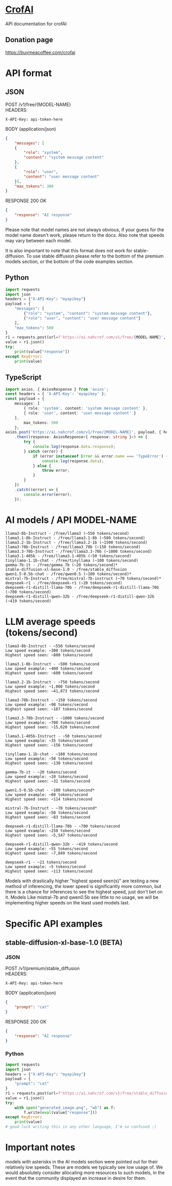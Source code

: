 # [CrofAI](https://ai.nahcrof.com/)
API documentation for crofAI
## Donation page 
https://buymeacoffee.com/crofai
# API format
## JSON
POST /v1/free/{MODEL-NAME}<br>
HEADERS:<br>
```
X-API-Key: api-token-here
```
BODY (application/json)
```json
{
    "messages": [
    {
        "role": "system",
        "content": "system message content"
    },
    {
        "role": "user",
        "content": "user message content"
    }],
    "max_tokens": 300
}
```
RESPONSE 200 OK
```json
{
    "response": "AI response"
}
```
Please note that model names are not always obvious, if your guess for the model name doesn't work, please return to the docs. Also note that speeds may vary between each model.

It is also important to note that this format does not work for stable-diffusion.
To use stable diffusion please refer to the bottom of the premium models section, or the bottom of the code examples section.
## Python
```python
import requests
import json
headers = {"X-API-Key": "myapikey"}
payload = {
    "messages": [
        {"role": "system", "content": "system message content"},
        {"role": "user", "content": "user message content"}
    ],
    "max_tokens": 500
}
r1 = requests.post(url=f'https://ai.nahcrof.com/v1/free/{MODEL-NAME}', json=payload, headers=headers)
value = r1.json()
try:
    print(value["response"])
except KeyError:
    print(value)
```
## TypeScript
```typescript
import axios, { AxiosResponse } from 'axios';
const headers = { 'X-API-Key': 'myapikey' };
const payload = {
    messages: [
        { role: 'system', content: 'system message content' },
        { role: 'user', content: 'user message content' }
    ],
        max_tokens: 500
    };
axios.post('https://ai.nahcrof.com/v1/free/{MODEL-NAME}', payload, { headers })
    .then((response: AxiosResponse<{ response: string }>) => {
        try {
            console.log(response.data.response);
        } catch (error) {
            if (error instanceof Error && error.name === 'TypeError') {
                console.log(response.data);
            } else {
                throw error;
            }
        }
    })
    .catch((error) => {
        console.error(error);
    });
```
# AI models / API MODEL-NAME
```
llama3-8b-Instruct - /free/llama3 (~550 tokens/second)
llama3.1-8b-Instruct - /free/llama3.1-8b (~500 tokens/second)
llama3.2-1b-Instruct - /free/llama3.2-1b (~1500 tokens/second)
llama3-70b-Instruct - /free/llama3_70b (~150 tokens/second)
llama3.3-70b-Instruct - /free/llama3.3-70b (~1000 tokens/second)
llama3.1-405b - /free/llama3.1-405b (~50 tokens/second)
tinyllama-1.1b-chat - /free/tinyllama (~100 tokens/second)
gemma-7b-it - /free/gemma_7b (~20 tokens/second)*
stable-diffusion-xl-base-1.0 - /free/stable_diffusion
qwen1.5-0.5b-chat - /free/qwen0.5 (~100 tokens/second)*
mistral-7b-Instruct - /free/mistral-7b-instruct (~70 tokens/second)*
deepseek-r1 - /free/deepseek-r1 (~20 tokens/second)
deepseek-r1-distill-llama-70b - /free/deepseek-r1-distill-llama-70b (~700 tokens/second)
deepseek-r1-distill-qwen-32b - /free/deepseek-r1-distill-qwen-32b (~419 tokens/second)
```
# LLM average speeds (tokens/second)
```
llama3-8b-Instruct - ~550 tokens/second
Low speed example: ~300 tokens/second
Highest speed seen: ~800 tokens/second

llama3.1-8b-Instruct - ~500 tokens/second
Low speed example: ~400 tokens/second
Highest speed seen: ~600 tokens/second

llama3.2-1b-Instruct - ~750 tokens/second
Low speed example: ~1,000 tokens/second
Highest speed seen: ~41,873 tokens/second

llama3-70b-Instruct - ~150 tokens/second
Low speed example: ~90 tokens/second
Highest speed seen: ~187 tokens/second

llama3.3-70b-Instruct - ~1000 tokens/second
Low speed example: ~700 tokens/second
Highest speed seen: ~15,620 tokens/second

llama3.1-405b-Instruct - ~50 tokens/second
Low speed example: ~35 tokens/second
Highest speed seen: ~156 tokens/second

tinyllama-1.1b-chat - ~100 tokens/second
Low speed example: ~50 tokens/second
Highest speed seen: ~130 tokens/second

gemma-7b-it - ~20 tokens/second
Low speed example: ~20 tokens/second
Highest speed seen: ~32 tokens/second

qwen1.5-0.5b-chat - ~100 tokens/second*
Low speed example: ~60 tokens/second
Highest speed seen: ~114 tokens/second

mistral-7b-Instruct - ~70 tokens/second*
Low speed example: ~50 tokens/second
Highest speed seen: ~83 tokens/second

deepseek-r1-distill-llama-70b - ~700 tokens/second
Low speed example: ~250 tokens/second
Highest speed seen: ~5,547 tokens/second

deepseek-r1-distill-qwen-32b - ~419 tokens/second
Low speed example: ~55 tokens/second
Highest speed seen: ~7,849 tokens/second

deepseek-r1 - ~21 tokens/second
Low speed example: ~5 tokens/second
Highest speed seen: ~113 tokens/second
```
Models with drastically higher "highest speed seen(s)" are testing a new method of inferencing, the lower speed is significantly more common, but there is a chance for inferences to see the highest speed, just don't bet on it.
Models Like mistral-7b and qwen0.5b see little to no usage, we will be implementing higher speeds on the least used models last.
# Specific API examples
## stable-diffusion-xl-base-1.0 (BETA)
### JSON
POST /v1/premium/stable_diffusion<br>
HEADERS:<br>
```
X-API-Key: api-token-here
```
BODY (application/json)
```json
{
    "prompt": "cat"
}
```
RESPONSE 200 OK
```json
{
    "response": "AI response"
}
```
### Python
```python
import requests
import json
headers = {"X-API-Key": "myapikey"}
payload = {
    "prompt": "cat"
}
r1 = requests.post(url=f'https://ai.nahcrof.com/v1/free/stable_diffusion', json=payload, headers=headers)
value = r1.json()
try:
    with open("generated_image.png", "wb") as f:
        f.write(eval(value["response"]))
except KeyError:
    print(value)
# good luck writing this in any other language, I'm so confused :)
```
# Important notes
models with asterisks in the AI models section were pointed out for their relatively low speeds. These are models we typically see low usage of. We would absolutely consider allocating more resources to such models, in the event that the community displayed an increase in desire for them. 
